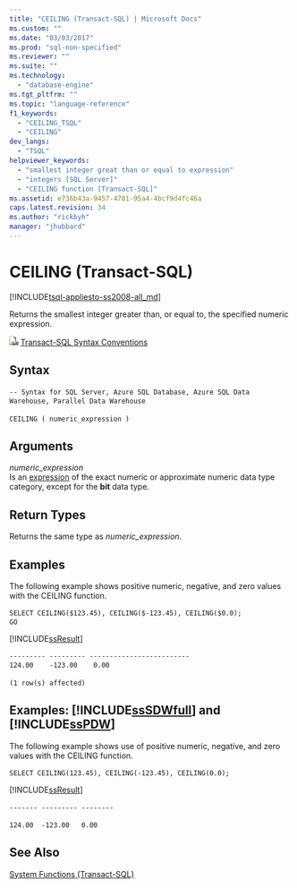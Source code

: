 ```yaml
---
title: "CEILING (Transact-SQL) | Microsoft Docs"
ms.custom: ""
ms.date: "03/03/2017"
ms.prod: "sql-non-specified"
ms.reviewer: ""
ms.suite: ""
ms.technology: 
  - "database-engine"
ms.tgt_pltfrm: ""
ms.topic: "language-reference"
f1_keywords: 
  - "CEILING_TSQL"
  - "CEILING"
dev_langs: 
  - "TSQL"
helpviewer_keywords: 
  - "smallest integer great than or equal to expression"
  - "integers [SQL Server]"
  - "CEILING function [Transact-SQL]"
ms.assetid: e736b43a-9457-4781-95a4-4bcf9d4fc46a
caps.latest.revision: 34
ms.author: "rickbyh"
manager: "jhubbard"
---
```

# CEILING (Transact-SQL)
[!INCLUDE[tsql-appliesto-ss2008-all_md](../../database-engine/configure/windows/includes/tsql-appliesto-ss2008-all-md.md)]

  Returns the smallest integer greater than, or equal to, the specified numeric expression.  
  
 ![Topic link icon](../../database-engine/configure/windows/media/topic-link.gif "Topic link icon") [Transact-SQL Syntax Conventions](../../t-sql/language-elements/transact-sql-syntax-conventions-transact-sql.md)  
  
## Syntax  
  
```  
-- Syntax for SQL Server, Azure SQL Database, Azure SQL Data Warehouse, Parallel Data Warehouse  
  
CEILING ( numeric_expression )  
```  
  
## Arguments  
 *numeric_expression*  
 Is an [expression](../../t-sql/language-elements/expressions-transact-sql.md) of the exact numeric or approximate numeric data type category, except for the **bit** data type.  
  
## Return Types  
 Returns the same type as *numeric_expression*.  
  
## Examples  
 The following example shows positive numeric, negative, and zero values with the CEILING function.  
  
```  
SELECT CEILING($123.45), CEILING($-123.45), CEILING($0.0);  
GO  
```  
  
 [!INCLUDE[ssResult](../../relational-databases/includes/ssresult-md.md)]  
  
```  
--------- --------- -------------------------   
124.00    -123.00    0.00                       
  
(1 row(s) affected)  
```  
  
## Examples: [!INCLUDE[ssSDWfull](../../relational-databases/reference/system-catalog-views/includes/sssdwfull-md.md)] and [!INCLUDE[ssPDW](../../database-engine/configure/windows/includes/sspdw-md.md)]  
 The following example shows use of positive numeric, negative, and zero values with the CEILING function.  
  
```  
SELECT CEILING(123.45), CEILING(-123.45), CEILING(0.0);  
```  
  
 [!INCLUDE[ssResult](../../relational-databases/includes/ssresult-md.md)]  
  
 `------- --------- --------`  
  
 `124.00  -123.00   0.00`  
  
## See Also  
 [System Functions &#40;Transact-SQL&#41;](../../relational-databases/reference/system-functions/system-functions-for-transact-sql.md)  
  
  

